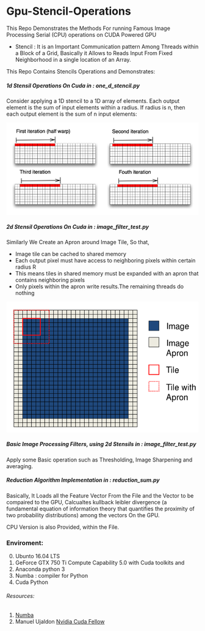 # Gpu-Stencil-Operations

This Repo Demonstrates the Methods For running Famous Image Processing Serial (CPU) operations on CUDA Powered GPU


* Stencil : It is an Important Communication pattern Among Threads within a Block of a Grid, Basically it Allows to Reads Input From Fixed Neighborhood in a single location of an Array.

This Repo Contains Stencils Operations and Demonstrates:

##### 1d Stensil Operations On Cuda in : one_d_stencil.py

Consider applying a 1D stencil to a 1D array of elements.
Each output element is the sum of input elements within a radius.
If radius is n, then each output element is the sum of n input elements:

![alt tag](https://github.com/ebadali/Gpu-Stencil-Operations/blob/master/id_conv.jpg?raw=true)



##### 2d Stensil Operations On Cuda in : image_filter_test.py 

Similarly We Create an Apron around Image Tile, So that,

* Image tile can be cached to shared memory
* Each output pixel must have access to neighboring pixels within certain radius R
* This means tiles in shared memory must be expanded with an apron that contains neighboring pixels
* Only pixels within the apron write results.The remaining threads do nothing

![alt tag](https://github.com/ebadali/Gpu-Stencil-Operations/blob/master/tileApron.png?raw=true)


##### Basic Image Processing Filters, using 2d Stensils in : image_filter_test.py

Apply some Basic operation such as Thresholding, Image Sharpening and averaging.


##### Reduction Algorithm Implementation in : reduction_sum.py

Basically, It Loads all the Feature Vector From the File and the Vector to be compaired to the GPU,
Calcualtes kullback leibler divergence (a fundamental equation of information theory that quantifies the proximity of two probability distributions) among the vectors On the GPU.

CPU Version is also Provided, within the File.

### Enviroment:

0. Ubunto 16.04 LTS
1. GeForce GTX 750 Ti Compute Capability 5.0 with Cuda toolkits and
2. Anaconda python 3 
3. Numba : compiler for Python 
4. Cuda Python 

###### Resources:

1. [Numba](http://numba.pydata.org/)  
2. Manuel Ujaldon [Nvidia Cuda Fellow](http://supercomputing.swin.edu.au/files/download/CUDA-basics-and-examples.pdf)

